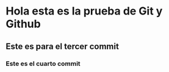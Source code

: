 # Hola esta es la prueba de Git y Github

## Este es para el tercer commit

### Este es el cuarto commit